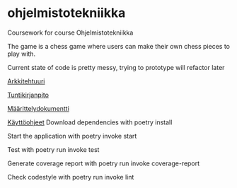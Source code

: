 # ohjelmistotekniikka
Coursework for course Ohjelmistotekniikka

The game is a chess game where users can make their own chess pieces to play with.

Current state of code is pretty messy, trying to prototype will refactor later

[Arkkitehtuuri](https://github.com/ToxPuro/ohjelmistotekniikka/tree/main/documentation/arkkitehtuuri.md)

[Tuntikirjanpito](https://github.com/ToxPuro/ohjelmistotekniikka/tree/main/documentation/tuntikirjanpito.md)

[Määrittelydokumentti](https://github.com/ToxPuro/ohjelmistotekniikka/tree/main/documentation/maarittelydokumentti.md)

[Käyttöohjeet](https://github.com/ToxPuro/ohjelmistotekniikka/tree/main/documentation/kaytto_ohjeet.md)
Download dependencies with poetry install

Start the application with poetry invoke start

Test with poetry run invoke test

Generate coverage report with poetry run invoke coverage-report

Check codestyle with poetry run invoke lint

